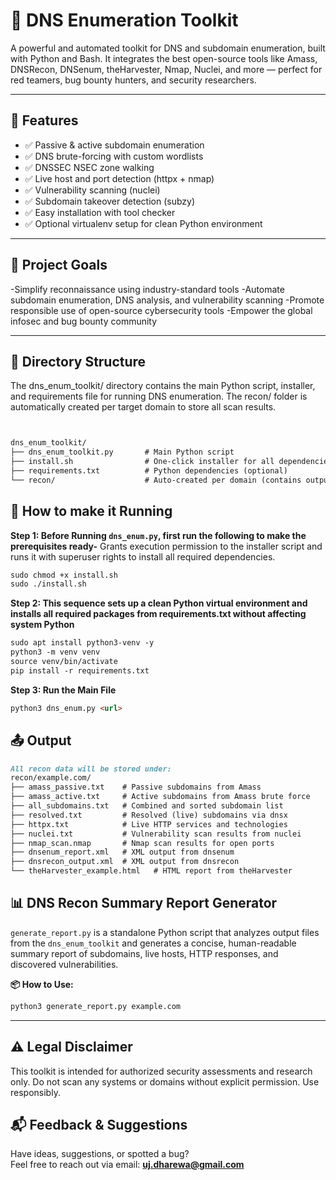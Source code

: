 # 🧰 DNS Enumeration Toolkit

A powerful and automated toolkit for DNS and subdomain enumeration, built with Python and Bash. It integrates the best open-source tools like Amass, DNSRecon, DNSenum, theHarvester, Nmap, Nuclei, and more — perfect for red teamers, bug bounty hunters, and security researchers.

---

## 🚀 Features

- ✅ Passive & active subdomain enumeration
- ✅ DNS brute-forcing with custom wordlists
- ✅ DNSSEC NSEC zone walking
- ✅ Live host and port detection (httpx + nmap)
- ✅ Vulnerability scanning (nuclei)
- ✅ Subdomain takeover detection (subzy)
- ✅ Easy installation with tool checker
- ✅ Optional virtualenv setup for clean Python environment

---
## 🌟 Project Goals

-Simplify reconnaissance using industry-standard tools
-Automate subdomain enumeration, DNS analysis, and vulnerability scanning
-Promote responsible use of open-source cybersecurity tools
-Empower the global infosec and bug bounty community

---
## 📂 Directory Structure
The dns_enum_toolkit/ directory contains the main Python script, installer, and requirements file for running DNS enumeration. The recon/ folder is automatically created per target domain to store all scan results.
```markdown


dns_enum_toolkit/
├── dns_enum_toolkit.py       # Main Python script
├── install.sh                # One-click installer for all dependencies
├── requirements.txt          # Python dependencies (optional)
└── recon/                    # Auto-created per domain (contains output)

```
## 📂 How to make it Running 


**Step 1: Before Running `dns_enum.py`, first run the following to make the prerequisites ready-**
Grants execution permission to the installer script and runs it with superuser rights to install all required dependencies.
```markdown
sudo chmod +x install.sh
sudo ./install.sh
```
**Step 2: This sequence sets up a clean Python virtual environment and installs all required packages from requirements.txt without affecting system Python**
```markdown
sudo apt install python3-venv -y
python3 -m venv venv
source venv/bin/activate
pip install -r requirements.txt
```

**Step 3: Run the Main File**
```markdown
python3 dns_enum.py <url>

```

## 📤 Output
```markdown
All recon data will be stored under:
recon/example.com/
├── amass_passive.txt    # Passive subdomains from Amass
├── amass_active.txt     # Active subdomains from Amass brute force
├── all_subdomains.txt   # Combined and sorted subdomain list
├── resolved.txt         # Resolved (live) subdomains via dnsx
├── httpx.txt            # Live HTTP services and technologies
├── nuclei.txt           # Vulnerability scan results from nuclei
├── nmap_scan.nmap       # Nmap scan results for open ports
├── dnsenum_report.xml   # XML output from dnsenum
├── dnsrecon_output.xml  # XML output from dnsrecon
└── theHarvester_example.html   # HTML report from theHarvester

```

## 📊 DNS Recon Summary Report Generator
`generate_report.py` is a standalone Python script that analyzes output files from the `dns_enum_toolkit` and generates a concise, human-readable summary report of subdomains, live hosts, HTTP responses, and discovered vulnerabilities.

**📦 How to Use:**
```markdown
python3 generate_report.py example.com
```
---



## ⚠️ Legal Disclaimer
This toolkit is intended for authorized security assessments and research only.
Do not scan any systems or domains without explicit permission. Use responsibly.

## 📬 Feedback & Suggestions

Have ideas, suggestions, or spotted a bug?  
Feel free to reach out via email: **uj.dharewa@gmail.com**


